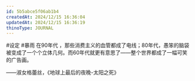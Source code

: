```yaml
---
id: 5b5abce5f06ab1b4
createdAt: 2024/12/15 16:36:04
updatedAt: 2024/12/15 16:36:19
thinoType: JOURNAL
---
```

#设定 #暴雨 在90年代 ，那些消费主义的血管都成了电线；80年代，愚笨的脑袋被变成了一个个立体几何。而60年代就更有意思了——整个世界都成了一幅可笑的广告画。

——淑女格蕾丝，《地球上最后的夜晚-太阳之死》